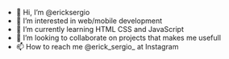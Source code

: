 - 👋 Hi, I’m @ericksergio
- 👀 I’m interested in web/mobile development
- 🌱 I’m currently learning HTML CSS and JavaScript 
- 💞️ I’m looking to collaborate on projects that makes me usefull
- 📫 How to reach me @erick_sergio_ at Instagram

<!---
ericksergio/ericksergio is a ✨ special ✨ repository because its `README.md` (this file) appears on your GitHub profile.
You can click the Preview link to take a look at your changes.
--->
